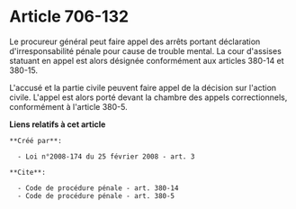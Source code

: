 # Article 706-132

Le procureur général peut faire appel des arrêts portant déclaration d'irresponsabilité pénale pour cause de trouble mental.
La cour d'assises statuant en appel est alors désignée conformément aux articles 380-14 et 380-15. 

L'accusé et la partie civile peuvent faire appel de la décision sur l'action civile. L'appel est alors porté devant la
chambre des appels correctionnels, conformément à l'article 380-5.

**Liens relatifs à cet article**

	**Créé par**:

	  - Loi n°2008-174 du 25 février 2008 - art. 3

	**Cite**:

	  - Code de procédure pénale - art. 380-14
	  - Code de procédure pénale - art. 380-5
